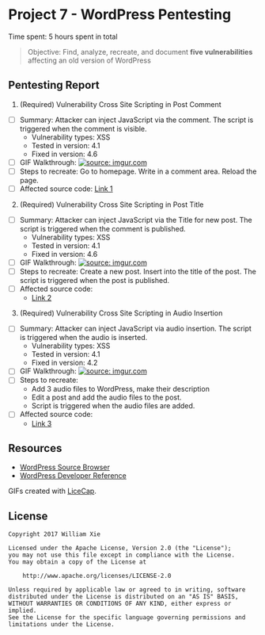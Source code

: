 # Project 7 - WordPress Pentesting

Time spent: 5 hours spent in total

> Objective: Find, analyze, recreate, and document **five vulnerabilities** affecting an old version of WordPress

## Pentesting Report

1. (Required) Vulnerability Cross Site Scripting in Post Comment
  - [ ] Summary: Attacker can inject JavaScript via the comment. The script is triggered when the comment is visible.
    - Vulnerability types: XSS
    - Tested in version: 4.1
    - Fixed in version: 4.6
  - [ ] GIF Walkthrough: <a href="https://imgur.com/3wxvfFA"><img src="https://i.imgur.com/3wxvfFA.gif" title="source: imgur.com" /></a>
  - [ ] Steps to recreate: Go to homepage. Write <script>alert("XSS")</script> in a comment area. Reload the page.
  - [ ] Affected source code:
    [Link 1](https://github.com/WordPress/WordPress/commit/c9e60dab176635d4bfaaf431c0ea891e4726d6e0)
2. (Required) Vulnerability Cross Site Scripting in Post Title
  - [ ] Summary: Attacker can inject JavaScript via the Title for new post. The script is triggered when the comment is published.
    - Vulnerability types: XSS
    - Tested in version: 4.1
    - Fixed in version: 4.6
  - [ ] GIF Walkthrough: <a href="https://imgur.com/RRQB9Rq"><img src="https://i.imgur.com/RRQB9Rq.gif" title="source: imgur.com" /></a>
  - [ ] Steps to recreate: Create a new post. Insert <script>alert("XSS)</script> into the title of the post. The script is triggered when the post is published.
  - [ ] Affected source code:
    - [Link 2](https://developer.wordpress.org/reference/classes/wp_post/)
3. (Required) Vulnerability Cross Site Scripting in Audio Insertion
  - [ ] Summary: Attacker can inject JavaScript via audio insertion. The script is triggered when the audio is inserted.
    - Vulnerability types: XSS
    - Tested in version: 4.1
    - Fixed in version: 4.2
  - [ ] GIF Walkthrough: <a href="https://imgur.com/6c5U7I1"><img src="https://i.imgur.com/6c5U7I1.gif" title="source: imgur.com" /></a>
  - [ ] Steps to recreate:
    - Add 3 audio files to WordPress, make their description <noscript/><script>alert(document.cookie);</script>
    - Edit a post and add the audio files to the post.
    - Script is triggered when the audio files are added.
  - [ ] Affected source code:
    - [Link 3](https://github.com/WordPress/WordPress/commit/28f838ca3ee205b6f39cd2bf23eb4e5f52796bd7)

## Resources

- [WordPress Source Browser](https://core.trac.wordpress.org/browser/)
- [WordPress Developer Reference](https://developer.wordpress.org/reference/)

GIFs created with [LiceCap](http://www.cockos.com/licecap/).

## License

    Copyright 2017 William Xie

    Licensed under the Apache License, Version 2.0 (the "License");
    you may not use this file except in compliance with the License.
    You may obtain a copy of the License at

        http://www.apache.org/licenses/LICENSE-2.0

    Unless required by applicable law or agreed to in writing, software
    distributed under the License is distributed on an "AS IS" BASIS,
    WITHOUT WARRANTIES OR CONDITIONS OF ANY KIND, either express or implied.
    See the License for the specific language governing permissions and
    limitations under the License.
